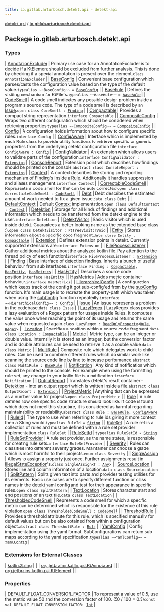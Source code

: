 ```yaml
---
title: io.gitlab.arturbosch.detekt.api - detekt-api
---
```


[detekt-api](../index.html) / [io.gitlab.arturbosch.detekt.api](./index.html)

## Package io.gitlab.arturbosch.detekt.api

### Types

| [AnnotationExcluder](-annotation-excluder/index.html) | Primary use case for an AnnotationExcluder is to decide if a KtElement should be excluded from further analysis. This is done by checking if a special annotation is present over the element.`class AnnotationExcluder` |
| [BaseConfig](-base-config.html) | Convenient base configuration which parses/casts the configuration value based on the type of the default value.`typealias ~~BaseConfig~~ = `[`BaseConfig`](../io.gitlab.arturbosch.detekt.api.internal/-base-config/index.html) |
| [BaseRule](-base-rule.html) | Defines the visiting mechanism for KtFile's.`typealias ~~BaseRule~~ = `[`BaseRule`](../io.gitlab.arturbosch.detekt.api.internal/-base-rule/index.html) |
| [CodeSmell](-code-smell/index.html) | A code smell indicates any possible design problem inside a program's source code. The type of a code smell is described by an [Issue](-issue/index.html).`open class CodeSmell : `[`Finding`](-finding/index.html) |
| [Compactable](-compactable/index.html) | Provides a compact string representation.`interface Compactable` |
| [CompositeConfig](-composite-config.html) | Wraps two different configuration which should be considered when retrieving properties.`typealias ~~CompositeConfig~~ = `[`CompositeConfig`](../io.gitlab.arturbosch.detekt.api.internal/-composite-config/index.html) |
| [Config](-config/index.html) | A configuration holds information about how to configure specific rules.`interface Config` |
| [ConfigAware](-config-aware/index.html) | Interface which is implemented by each Rule class to provide utility functions to retrieve specific or generic properties from the underlying detekt configuration file.`interface ConfigAware : `[`Config`](-config/index.html) |
| [ConfigValidator](-config-validator/index.html) | An extension which allows users to validate parts of the configuration.`interface ConfigValidator : `[`Extension`](-extension/index.html) |
| [ConsoleReport](-console-report/index.html) | Extension point which describes how findings should be printed on the console.`abstract class ConsoleReport : `[`Extension`](-extension/index.html) |
| [Context](-context/index.html) | A context describes the storing and reporting mechanism of [Finding](-finding/index.html)'s inside a [Rule](-rule/index.html). Additionally it handles suppression and aliases management.`interface Context` |
| [CorrectableCodeSmell](-correctable-code-smell/index.html) | Represents a code smell for that can be auto corrected.`open class CorrectableCodeSmell : `[`CodeSmell`](-code-smell/index.html) |
| [Debt](-debt/index.html) | Debt describes the estimated amount of work needed to fix a given issue.`data class Debt` |
| [DefaultContext](-default-context/index.html) | Default [Context](-context/index.html) implementation.`open class DefaultContext : `[`Context`](-context/index.html) |
| [Detektion](-detektion/index.html) | Storage for all kinds of findings and additional information which needs to be transferred from the detekt engine to the user.`interface Detektion` |
| [DetektVisitor](-detekt-visitor/index.html) | Basic visitor which is used inside detekt. Guarantees a better looking name as the extended base class :).`open class DetektVisitor : KtTreeVisitorVoid` |
| [Entity](-entity/index.html) | Stores information about a specific code fragment.`data class Entity : `[`Compactable`](-compactable/index.html) |
| [Extension](-extension/index.html) | Defines extension points in detekt. Currently supported extensions are:`interface Extension` |
| [FileProcessListener](-file-process-listener/index.html) | Gather additional metrics about the analyzed kotlin file. Pay attention to the thread policy of each function!`interface FileProcessListener : `[`Extension`](-extension/index.html) |
| [Finding](-finding/index.html) | Base interface of detection findings. Inherits a bunch of useful behaviour from sub interfaces.`interface Finding : `[`Compactable`](-compactable/index.html)`, `[`HasEntity`](-has-entity/index.html)`, `[`HasMetrics`](-has-metrics/index.html) |
| [HasEntity](-has-entity/index.html) | Describes a source code position.`interface HasEntity` |
| [HasMetrics](-has-metrics/index.html) | Adds metric container behaviour.`interface HasMetrics` |
| [HierarchicalConfig](-hierarchical-config/index.html) | A configuration which keeps track of the config it got sub-config'ed from by the [subConfig](-config/sub-config.html) function. It's main usage is to recreate the property-path which was taken when using the [subConfig](-config/sub-config.html) function repeatedly.`interface ~~HierarchicalConfig~~ : `[`Config`](-config/index.html) |
| [Issue](-issue/index.html) | An issue represents a problem in the codebase.`data class Issue` |
| [LazyRegex](-lazy-regex/index.html) | LazyRegex class provides a lazy evaluation of a Regex pattern for usages inside Rules. It computes the value once when reaching the point of its usage and returns the same value when requested again.`class LazyRegex : `[`ReadOnlyProperty`](https://kotlinlang.org/api/latest/jvm/stdlib/kotlin.properties/-read-only-property/index.html)`<`[`Rule`](-rule/index.html)`, `[`Regex`](https://kotlinlang.org/api/latest/jvm/stdlib/kotlin.text/-regex/index.html)`>` |
| [Location](-location/index.html) | Specifies a position within a source code fragment.`data class Location : `[`Compactable`](-compactable/index.html) |
| [Metric](-metric/index.html) | Metric type, can be an integer or double value. Internally it is stored as an integer, but the conversion factor and is double attributes can be used to retrieve it as a double value.`data class Metric` |
| [MultiRule](-multi-rule/index.html) | Composite rule which delegates work to child rules. Can be used to combine different rules which do similar work like scanning the source code line by line to increase performance.`abstract class MultiRule : `[`BaseRule`](../io.gitlab.arturbosch.detekt.api.internal/-base-rule/index.html) |
| [Notification](-notification/index.html) | Any kind of notification which should be printed to the console. For example when using the formatting rule set, any change to your kotlin file is a notification.`interface Notification` |
| [OutputReport](-output-report/index.html) | Translates detekt's result container - [Detektion](-detektion/index.html) - into an output report which is written inside a file.`abstract class OutputReport : `[`Extension`](-extension/index.html) |
| [ProjectMetric](-project-metric/index.html) | Anything that can be expressed as a number value for projects.`open class ProjectMetric` |
| [Rule](-rule/index.html) | A rule defines how one specific code structure should look like. If code is found which does not meet this structure, it is considered as harmful regarding maintainability or readability.`abstract class Rule : `[`BaseRule`](../io.gitlab.arturbosch.detekt.api.internal/-base-rule/index.html)`, `[`ConfigAware`](-config-aware/index.html) |
| [RuleId](-rule-id.html) | The type to use when referring to rule ids giving it more context then a String would.`typealias RuleId = `[`String`](https://kotlinlang.org/api/latest/jvm/stdlib/kotlin/-string/index.html) |
| [RuleSet](-rule-set/index.html) | A rule set is a collection of rules and must be defined within a rule set provider implementation.`class RuleSet` |
| [RuleSetId](-rule-set-id.html) | `typealias RuleSetId = `[`String`](https://kotlinlang.org/api/latest/jvm/stdlib/kotlin/-string/index.html) |
| [RuleSetProvider](-rule-set-provider/index.html) | A rule set provider, as the name states, is responsible for creating rule sets.`interface RuleSetProvider` |
| [Severity](-severity/index.html) | Rules can classified into different severity grades. Maintainer can choose a grade which is most harmful to their projects.`enum class Severity` |
| [SingleAssign](-single-assign/index.html) | Allows to assign a property just once. Further assignments result in [IllegalStateException](https://kotlinlang.org/api/latest/jvm/stdlib/kotlin/-illegal-state-exception/index.html)'s.`class SingleAssign<T : `[`Any`](https://kotlinlang.org/api/latest/jvm/stdlib/kotlin/-any/index.html)`>` |
| [SourceLocation](-source-location/index.html) | Stores line and column information of a location.`data class SourceLocation` |
| [SplitPattern](-split-pattern/index.html) | Splits given text into parts and provides testing utilities for its elements. Basic use cases are to specify different function or class names in the detekt yaml config and test for their appearance in specific rules.`open class SplitPattern` |
| [TextLocation](-text-location/index.html) | Stores character start and end positions of an text file.`data class TextLocation` |
| [ThresholdedCodeSmell](-thresholded-code-smell/index.html) | Represents a code smell for which a specific metric can be determined which is responsible for the existence of this rule violation.`open class ThresholdedCodeSmell : `[`CodeSmell`](-code-smell/index.html) |
| [ThresholdRule](-threshold-rule/index.html) | Provides a threshold attribute for this rule, which is specified manually for default values but can be also obtained from within a configuration object.`abstract class ThresholdRule : `[`Rule`](-rule/index.html) |
| [YamlConfig](-yaml-config.html) | Config implementation using the yaml format. SubConfigurations can return sub maps according to the yaml specification.`typealias ~~YamlConfig~~ = `[`YamlConfig`](../io.gitlab.arturbosch.detekt.api.internal/-yaml-config/index.html) |

### Extensions for External Classes

| [kotlin.String](kotlin.-string/index.html) |  |
| [org.jetbrains.kotlin.psi.KtAnnotated](org.jetbrains.kotlin.psi.-kt-annotated/index.html) |  |
| [org.jetbrains.kotlin.psi.KtElement](org.jetbrains.kotlin.psi.-kt-element/index.html) |  |

### Properties

| [DEFAULT_FLOAT_CONVERSION_FACTOR](-d-e-f-a-u-l-t_-f-l-o-a-t_-c-o-n-v-e-r-s-i-o-n_-f-a-c-t-o-r.html) | To represent a value of 0.5, use the metric value 50 and the conversion factor of 100. (50 / 100 = 0.5)`const val DEFAULT_FLOAT_CONVERSION_FACTOR: `[`Int`](https://kotlinlang.org/api/latest/jvm/stdlib/kotlin/-int/index.html) |

